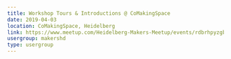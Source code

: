 ```yaml
---
title: Workshop Tours & Introductions @ CoMakingSpace
date: 2019-04-03
location: CoMakingSpace, Heidelberg
link: https://www.meetup.com/Heidelberg-Makers-Meetup/events/rdbrhpyzgbfb/
usergroup: makershd
type: usergroup
---
```

